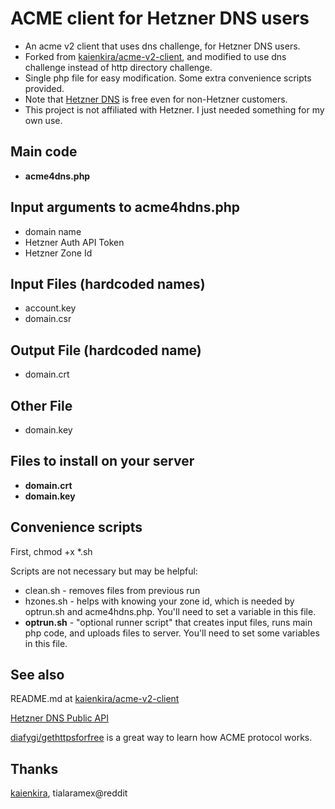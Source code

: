 # ACME client for Hetzner DNS users
* An acme v2 client that uses dns challenge, for Hetzner DNS users.
* Forked from [kaienkira/acme-v2-client](https://github.com/kaienkira/acme-v2-client), and modified to use dns challenge instead of http directory challenge.
* Single php file for easy modification.  Some extra convenience scripts provided.
* Note that [Hetzner DNS](https://www.hetzner.com/dns-console) is free even for non-Hetzner customers.
* This project is not affiliated with Hetzner.  I just needed something for my own use.

## Main code
* **acme4dns.php**

## Input arguments to acme4hdns.php
* domain name
* Hetzner Auth API Token
* Hetzner Zone Id

## Input Files (hardcoded names)
* account.key
* domain.csr

## Output File (hardcoded name)
* domain.crt

## Other File
* domain.key

## Files to install on your server
* **domain.crt**
* **domain.key**

## Convenience scripts
First, chmod +x \*.sh

Scripts are not necessary but may be helpful:
* clean.sh - removes files from previous run
* hzones.sh - helps with knowing your zone id, which is needed by optrun.sh and acme4hdns.php.
You'll need to set a variable in this file.
* **optrun.sh** - "optional runner script" that creates input files, runs main php code, and uploads files to server.
You'll need to set some variables in this file.

## See also
README.md at [kaienkira/acme-v2-client](https://github.com/kaienkira/acme-v2-client)

[Hetzner DNS Public API](https://dns.hetzner.com/api-docs/)

[diafygi/gethttpsforfree](https://github.com/diafygi/gethttpsforfree) is a great way to learn how ACME protocol works.
## Thanks
[kaienkira](https://github.com/kaienkira), tialaramex@reddit
